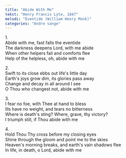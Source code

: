 ```yaml
---
title: "Abide With Me"
tekst: "Henry Francis Lyte, 1847"
melodi: "Eventide (William Henry Monk)"
categories: "Andre sange"
---
```


1\.\
Abide with me, fast falls the eventide\
The darkness deepens Lord, with me abide\
When other helpers fail and comforts flee\
Help of the helpless, oh, abide with me

2\.\
Swift to its close ebbs out life's little day\
Earth's joys grow dim, its glories pass away\
Change and decay in all around I see\
O Thou who changest not, abide with me

3\.\
I fear no foe, with Thee at hand to bless\
Ills have no weight, and tears no bitterness\
Where is death's sting? Where, grave, thy victory?\
I triumph still, if Thou abide with me

4\.\
Hold Thou Thy cross before my closing eyes\
Shine through the gloom and point me to the skies\
Heaven's morning breaks, and earth's vain shadows flee\
In life, in death, o Lord, abide with me